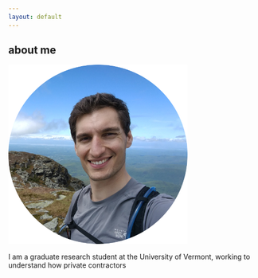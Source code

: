 ```yaml
---
layout: default
---
```


## about me

<img src="/assets/profile.png" id="profile">

I am a graduate research student at the University of Vermont, working to understand how private contractors 
